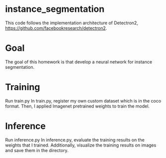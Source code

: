 # instance_segmentation
This code follows the implementation architecture of Detectron2, https://github.com/facebookresearch/detectron2.

# Goal
The goal of this homework is that develop a neural network for instance segmentation.

# Training
Run train.py
In train.py, register my own custom dataset which is in the coco format. Then, I applied Imagenet pretrained weights to train the model.

# Inference
Run inference.py
In inference.py, evaluate the training results on the weights that I trained. Additionally, visualize the training results on images and save them in the directory.
